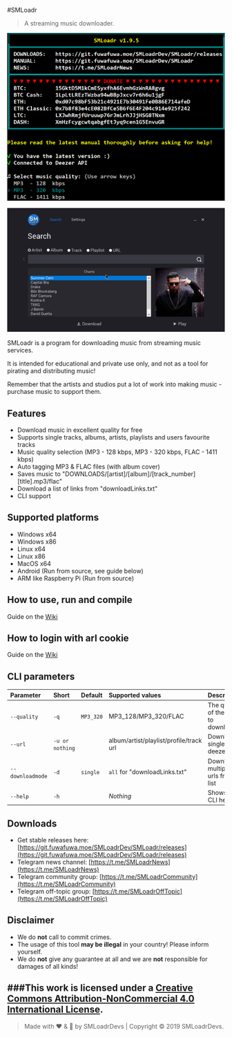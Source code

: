 #SMLoadr
> A streaming music downloader.

![Screenshot](screenshot1.png)

![Screenshot](screenshot2.png)

SMLoadr is a program for downloading music from streaming music services.

It is intended for educational and private use only, and not as a tool for pirating and distributing music!

Remember that the artists and studios put a lot of work into making music - purchase music to support them.


## Features

- Download music in excellent quality for free
- Supports single tracks, albums, artists, playlists and users favourite tracks
- Music quality selection (MP3 - 128 kbps, MP3 - 320 kbps, FLAC - 1411 kbps)
- Auto tagging MP3 & FLAC files (with album cover)
- Saves music to "DOWNLOADS/[artist]/[album]/[track_number] [title].mp3/flac"
- Download a list of links from "downloadLinks.txt"
- CLI support


## Supported platforms

- Windows x64
- Windows x86
- Linux x64
- Linux x86
- MacOS x64
- Android (Run from source, see guide below)
- ARM like Raspberry Pi (Run from source)

## How to use, run and compile

Guide on the [Wiki](https://git.fuwafuwa.moe/SMLoadrDev/SMLoadr/wiki/How-to-use%2C-run-and-compile)

## How to login with arl cookie

Guide on the [Wiki](https://git.fuwafuwa.moe/SMLoadrDev/SMLoadr/wiki/How-to-login-via-cookie)

## CLI parameters

| Parameter            | Short               | Default          | Supported values                        | Description                          |
| :-----------------   | :------------------ | :--------------- | :-------------------------------------- | :----------------------------------- |
| ```--quality```      | ```-q```            | ```MP3_320```    | MP3_128/MP3_320/FLAC                    | The quality of the files to download |
| ```--url```          | ```-u or nothing``` |                  | album/artist/playlist/profile/track url | Downloads single deezer url          |
| ```--downloadmode``` | ```-d```            | ```single```     | ```all``` for "downloadLinks.txt"       | Downloads multiple urls from list    |
| ```--help```         | ```-h```            |                  | _Nothing_                               | Shows the CLI help                   |



## Downloads

- Get stable releases here: [https://git.fuwafuwa.moe/SMLoadrDev/SMLoadr/releases](https://git.fuwafuwa.moe/SMLoadrDev/SMLoadr/releases)
- Telegram news channel: [https://t.me/SMLoadrNews](https://t.me/SMLoadrNews)
- Telegram community group: [https://t.me/SMLoadrCommunity](https://t.me/SMLoadrCommunity)
- Telegram off-topic group: [https://t.me/SMLoadrOffTopic](https://t.me/SMLoadrOffTopic)

## Disclaimer

- We do **not** call to commit crimes.
- The usage of this tool **may be illegal** in your country! Please inform yourself.
- We do **not** give any guarantee at all and we are **not** responsible for damages of all kinds!

###This work is licensed under a [Creative Commons Attribution-NonCommercial 4.0 International License](http://creativecommons.org/licenses/by-nc/4.0/).
---
> Made with :heart: & :beer: by SMLoadrDevs | Copyright © 2019 SMLoadrDevs.